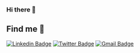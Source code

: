 ### Hi there 👋

## Find me :boy:

[![Linkedin Badge](https://img.shields.io/badge/-LinkedIn-blue?style=flat-square&logo=Linkedin&logoColor=white&link=https://www.linkedin.com/in/viniz-arruda)](https://www.linkedin.com/in/viniz-arruda)
[![Twitter Badge](https://img.shields.io/twitter/follow/viniz_arruda?label=Follow%20me&style=social)](https://twitter.com/viniz_arruda)
[![Gmail Badge](https://img.shields.io/badge/-Gmail-c14438?style=flat-square&logo=Gmail&logoColor=white&link=mailto:viniarruda.souza@gmail.com)](mailto:viniarruda.souza@gmail.com)

